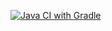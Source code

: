 [![Java CI with Gradle](https://github.com/HeadLavie/Patterns_JSON/actions/workflows/gradle.yml/badge.svg)](https://github.com/HeadLavie/Patterns_JSON/actions/workflows/gradle.yml)